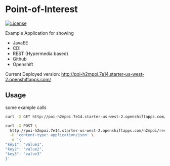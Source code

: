 # Point-of-Interest
[![License](https://img.shields.io/badge/License-Apache%202.0-blue.svg)](https://opensource.org/licenses/Apache-2.0)

Example Application for showing
* JavaEE
* CDI
* REST (Hypermedia based)
* Github
* Openshift


Current Deployed version: http://poi-h2mpoi.7e14.starter-us-west-2.openshiftapps.com/


## Usage
some example calls
```bash
curl -X GET http://poi-h2mpoi.7e14.starter-us-west-2.openshiftapps.com/h2mpoi/resources/poi/1 
```


```bash
curl -X POST \
  http://poi-h2mpoi.7e14.starter-us-west-2.openshiftapps.com/h2mpoi/resources/example \
  -H 'content-type: application/json' \
  -d '{
"key1": "value1",
"key2": "value2",
"key3": "value3"
}'
```
